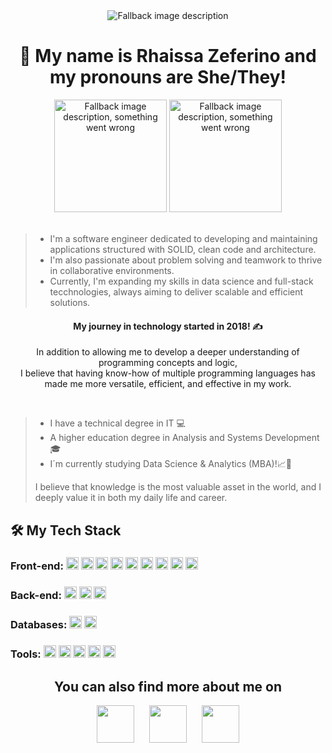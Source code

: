 <!--
 Hello, Devs!! How are you?
-->
<div align="center">
<picture>
  <source media="(prefers-color-scheme: dark)" srcset="https://readme-typing-svg.herokuapp.com/?font=Fira+Code&pause=500&color=5EE9B5&center=true&vCenter=true&width=435&lines=Hi+there!+%F0%9F%91%8B;I%27m+a+Software+Engineer!+%F0%9F%A7%91%F0%9F%8F%BE%E2%80%8D%F0%9F%92%BB">
  <source media="(prefers-color-scheme: light)" srcset="https://readme-typing-svg.herokuapp.com/?font=Fira+Code&pause=500&color=006045&center=true&vCenter=true&width=435&lines=Hi+there!+%F0%9F%91%8B;I%27m+a+Software+Engineer!+%F0%9F%A7%91%F0%9F%8F%BE%E2%80%8D%F0%9F%92%BB">
  <img alt="Fallback image description" src="default-image.png">
</picture>
</div>



<div align="center">
 
# 🫡 My name is Rhaissa Zeferino and my pronouns are She/They!
<picture>
  <source height="180em" media="(prefers-color-scheme: dark)" srcset="https://github-readme-stats.vercel.app/api/top-langs/?username=rhaiz&title_color=5EE9B5&border_color=5EE9B5&layout=compact&langs_count=7&theme=dark#gh-dark-mode-only">
 
  <source height="180em" media="(prefers-color-scheme: light)" srcset="https://github-readme-stats.vercel.app/api/top-langs/?username=rhaiz&title_color=006045&border_color=006045&layout=compact&langs_count=7&theme=light#gh-light-mode-only">
 
  <img height="180em" alt="Fallback image description, something went wrong" src="https://t4.ftcdn.net/jpg/05/24/04/51/360_F_524045110_UXnCx4GEDapddDi5tdlY96s4g0MxHRvt.jpg">
</picture>


<picture>
 <source height="180em" media="(prefers-color-scheme: dark)" srcset="https://github-readme-stats.vercel.app/api?username=rhaiz&icon_color=5EE9B5&title_color=5EE9B5&border_color=5EE9B5&show_icons=true&theme=dark#gh-dark-mode-only&include_all_commits=true&count_private=true">

 <source height="180em" media="(prefers-color-scheme: light)" srcset="https://github-readme-stats.vercel.app/api?username=rhaiz&icon_color=006045&title_color=006045&border_color=006045&show_icons=true&theme=light#gh-light-mode-only&include_all_commits=true&count_private=true">

  <img height="180em" alt="Fallback image description, something went wrong" src="https://t4.ftcdn.net/jpg/05/24/04/51/360_F_524045110_UXnCx4GEDapddDi5tdlY96s4g0MxHRvt.jpg">
</picture>

</div>




<br>

> - I'm a software engineer dedicated to developing and maintaining applications structured with SOLID, clean code and architecture.  
> - I'm also passionate about problem solving and teamwork to thrive in collaborative environments.  
> - Currently, I'm expanding my skills in data science and full-stack tecchnologies, always aiming to deliver scalable and efficient solutions.

<div align="center">

#### My journey in technology started in 2018! ✍


In addition to allowing me to develop a deeper understanding of programming concepts and logic,  
I believe that having know-how of multiple programming languages has made me more versatile, efficient, and effective in my work.
</div>

<br>

> - I have a technical degree in IT 💻 
> - A higher education degree in Analysis and Systems Development 🎓
> - I´m currently studying Data Science & Analytics (MBA)!📈🚀
>   
> I believe that knowledge is the most valuable asset in the world, and I deeply value it in both my daily life and career.




## 🛠 My Tech Stack

### Front-end: <img src="https://cdn.jsdelivr.net/gh/devicons/devicon/icons/html5/html5-original.svg" width="20" height="20" /> <img src="https://cdn.jsdelivr.net/gh/devicons/devicon/icons/css3/css3-original.svg" width="20" height="20" /> <img src="https://cdn.jsdelivr.net/gh/devicons/devicon@latest/icons/javascript/javascript-original.svg" width="20" height="20"/> <img src="https://cdn.jsdelivr.net/gh/devicons/devicon@latest/icons/bootstrap/bootstrap-original.svg" width="20" height="20" /> <img src="https://cdn.jsdelivr.net/gh/devicons/devicon/icons/vuejs/vuejs-original.svg" width="20" height="20" /> <img src="https://cdn.jsdelivr.net/gh/devicons/devicon/icons/react/react-original.svg" width="20" height="20" /> <img src="https://cdn.jsdelivr.net/gh/devicons/devicon@latest/icons/typescript/typescript-original.svg" width="20" height="20" /> <img src="https://cdn.jsdelivr.net/gh/devicons/devicon@latest/icons/nextjs/nextjs-original.svg" width="20" height="20" /> <img src="https://cdn.jsdelivr.net/gh/devicons/devicon@latest/icons/tailwindcss/tailwindcss-original.svg" width="20" height="20" />

### Back-end: <img src="https://cdn.jsdelivr.net/gh/devicons/devicon/icons/python/python-original.svg" width="20" height="20" /> <img src="https://cdn.jsdelivr.net/gh/devicons/devicon@latest/icons/nextjs/nextjs-original.svg" width="20" height="20" /> <img src="https://cdn.jsdelivr.net/gh/devicons/devicon@latest/icons/nodejs/nodejs-original-wordmark.svg" width="20" height="20" />

### Databases: <img src="https://cdn.jsdelivr.net/gh/devicons/devicon/icons/mongodb/mongodb-original.svg" width="20" height="20" /> <img src="https://cdn.jsdelivr.net/gh/devicons/devicon/icons/mysql/mysql-original.svg" width="20" height="20" />

### Tools: <img src="https://cdn.jsdelivr.net/gh/devicons/devicon@latest/icons/vscode/vscode-original.svg" width="20" height="20" /> <img src="https://cdn.jsdelivr.net/gh/devicons/devicon@latest/icons/pycharm/pycharm-original.svg" width="20" height="20" /> <img src="https://cdn.jsdelivr.net/gh/devicons/devicon@latest/icons/insomnia/insomnia-original.svg" width="20" height="20" /> <img src="https://cdn.jsdelivr.net/gh/devicons/devicon/icons/figma/figma-original.svg" width="20" height="20" /> <img src="https://cdn.jsdelivr.net/gh/devicons/devicon/icons/git/git-original.svg" width="20" height="20" />




<div align="center">

## You can also find more about me on 
<a href="https://www.linkedin.com/in/rhaissa-zeferino/" target="_blank">
  <img src="https://cdn.jsdelivr.net/gh/devicons/devicon/icons/linkedin/linkedin-original.svg" width="60" height="60" /></a>
 &nbsp;&nbsp;&nbsp;&nbsp;
 <a href="https://www.hackerrank.com/profile/rhaissazeferino" target="_blank">
  <img src="https://hrcdn.net/fcore/assets/favicon-ddc852f75a.png" width="60" height="60" /></a>
 &nbsp;&nbsp;&nbsp;&nbsp;
 <a href="https://portfolio-rhaissazeferinos-projects.vercel.app/" target="_blank">
  <img src="https://portfolio-rhaissazeferinos-projects.vercel.app/favicon.ico" width="60" height="60"</a>
</div>
